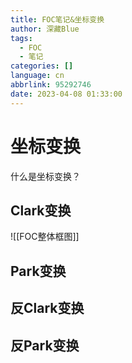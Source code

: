 ```yaml
---
title: FOC笔记&坐标变换
author: 深藏Blue
tags:
  - FOC
  - 笔记
categories: []
language: cn
abbrlink: 95292746
date: 2023-04-08 01:33:00
---
```


# 坐标变换
什么是坐标变换？

## Clark变换

![[FOC整体框图]]
## Park变换

## 反Clark变换

## 反Park变换
